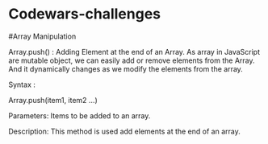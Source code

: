 # Codewars-challenges


#Array Manipulation

Array.push() : Adding Element at the end of an Array. As array in JavaScript are mutable object, we can easily add or remove elements from the Array. And it dynamically changes as we modify the elements from the array.

Syntax :

Array.push(item1, item2 …)

Parameters:
 Items to be added to an array.

Description:
 This method is used add elements at the end of an array.


